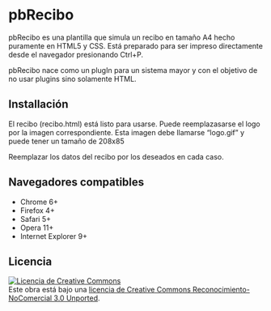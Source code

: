 pbRecibo
===========================

pbRecibo es una plantilla que simula un recibo en tamaño A4 hecho puramente en HTML5 y CSS. Está preparado para ser impreso directamente desde el navegador presionando Ctrl+P.

pbRecibo nace como un plugIn para un sistema mayor y con el objetivo de no usar plugins sino solamente HTML.

## Installación
El recibo (recibo.html) está listo para usarse. Puede reemplazasarse el logo por la imagen correspondiente. Esta imagen debe llamarse “logo.gif” y puede tener un tamaño de 208x85

Reemplazar los datos del recibo por los deseados en cada caso.

## Navegadores compatibles
* Chrome 6+
* Firefox 4+
* Safari 5+
* Opera 11+
* Internet Explorer 9+

## Licencia
<a rel="license" href="http://creativecommons.org/licenses/by-nc/3.0/deed.es_ES"><img alt="Licencia de Creative Commons" style="border-width:0" src="http://i.creativecommons.org/l/by-nc/3.0/80x15.png" /></a><br />Este obra está bajo una <a rel="license" href="http://creativecommons.org/licenses/by-nc/3.0/deed.es_ES">licencia de Creative Commons Reconocimiento-NoComercial 3.0 Unported</a>.